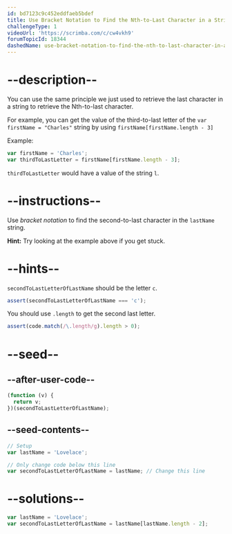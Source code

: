 ```yaml
---
id: bd7123c9c452eddfaeb5bdef
title: Use Bracket Notation to Find the Nth-to-Last Character in a String
challengeType: 1
videoUrl: 'https://scrimba.com/c/cw4vkh9'
forumTopicId: 18344
dashedName: use-bracket-notation-to-find-the-nth-to-last-character-in-a-string
---
```


# --description--

You can use the same principle we just used to retrieve the last character in a string to retrieve the Nth-to-last character.

For example, you can get the value of the third-to-last letter of the `var firstName = "Charles"` string by using `firstName[firstName.length - 3]`

Example:

```js
var firstName = 'Charles';
var thirdToLastLetter = firstName[firstName.length - 3];
```

`thirdToLastLetter` would have a value of the string `l`.

# --instructions--

Use <dfn>bracket notation</dfn> to find the second-to-last character in the `lastName` string.

**Hint:** Try looking at the example above if you get stuck.

# --hints--

`secondToLastLetterOfLastName` should be the letter `c`.

```js
assert(secondToLastLetterOfLastName === 'c');
```

You should use `.length` to get the second last letter.

```js
assert(code.match(/\.length/g).length > 0);
```

# --seed--

## --after-user-code--

```js
(function (v) {
  return v;
})(secondToLastLetterOfLastName);
```

## --seed-contents--

```js
// Setup
var lastName = 'Lovelace';

// Only change code below this line
var secondToLastLetterOfLastName = lastName; // Change this line
```

# --solutions--

```js
var lastName = 'Lovelace';
var secondToLastLetterOfLastName = lastName[lastName.length - 2];
```
